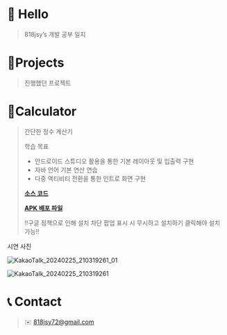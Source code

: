 # 👋 Hello

> 818jsy’s 개발 공부 일지
> 

# 📝Projects

> 진행했던 프로젝트
> 

# 🧮Calculator

> 간단한 정수 계산기
> 
> 
> 
> 학습 목표  
> 
> - 안드로이드 스튜디오 활용을 통한 기본 레이아웃 및 입출력 구현
> - 자바 언어 기본 연산 연습
> - 다중 액티비티 전환을 통한 인트로 화면 구현
> 
> **[소스 코드](https://github.com/818jsy/Calculator)**
> 
> **[APK 배포 파일](https://github.com/818jsy/818jsy.github.io/releases/tag/practice)**
>
> !!구글 정책으로 인해 설치 차단 팝업 표시 시 무시하고 설치하기 클릭해야 설치 가능!!

시연 사진

![KakaoTalk_20240225_210319261_01](https://github.com/818jsy/818jsy.github.io/assets/130274090/1420fe36-ec77-4ed9-b402-62b021bfa487)

![KakaoTalk_20240225_210319261](https://github.com/818jsy/818jsy.github.io/assets/130274090/075b2daf-e659-4e64-85de-113b7390be22)

# 📞 Contact

> ✉️ 818jsy72@gmail.com
>
